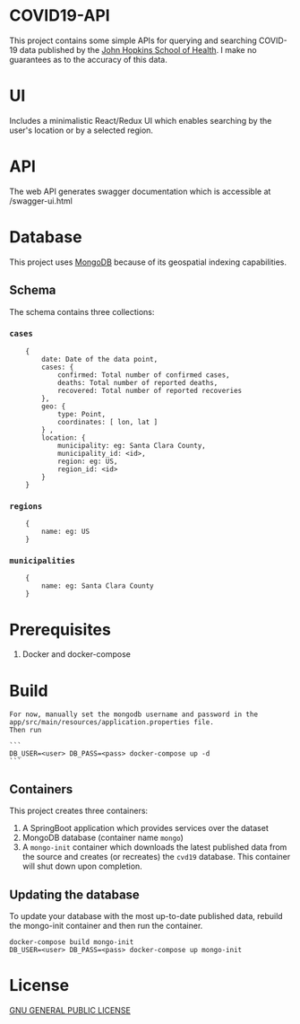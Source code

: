 # COVID19-API

This project contains some simple APIs for querying and searching COVID-19 data published by the [John Hopkins School of Health](https://data.humdata.org/dataset/novel-coronavirus-2019-ncov-cases). I make no guarantees as to the accuracy of this data.

# UI

Includes a minimalistic React/Redux UI which enables searching by the user's location or by a selected region.

# API

The web API generates swagger documentation which is accessible at /swagger-ui.html

# Database

This project uses [MongoDB](http://mongodb.com) because of its geospatial indexing capabilities.

## Schema
The schema contains three collections:

### `cases`
```
    {   
        date: Date of the data point,  
        cases: {
            confirmed: Total number of confirmed cases,
            deaths: Total number of reported deaths,
            recovered: Total number of reported recoveries
        },
        geo: {
            type: Point,
            coordinates: [ lon, lat ]
        } ,
        location: {
            municipality: eg: Santa Clara County,
            municipality_id: <id>,
            region: eg: US,
            region_id: <id>
        }
    }
```

### `regions`
```
    {
        name: eg: US
    }
```

### `municipalities`
```
    {
        name: eg: Santa Clara County
    }
```

# Prerequisites

 1. Docker and docker-compose

# Build

    For now, manually set the mongodb username and password in the app/src/main/resources/application.properties file.
    Then run

    ```
    DB_USER=<user> DB_PASS=<pass> docker-compose up -d
    ```

## Containers

This project creates three containers:

 1. A SpringBoot application which provides services over the dataset
 2. MongoDB database (container name `mongo`)
 3. A `mongo-init` container which downloads the latest published data from the source and creates (or recreates) the `cvd19` database. This container will shut down upon completion.

## Updating the database

To update your database with the most up-to-date published data, rebuild the mongo-init container and then run the container.

```
docker-compose build mongo-init
DB_USER=<user> DB_PASS=<pass> docker-compose up mongo-init
```

# License

[GNU GENERAL PUBLIC LICENSE](LICENSE)
